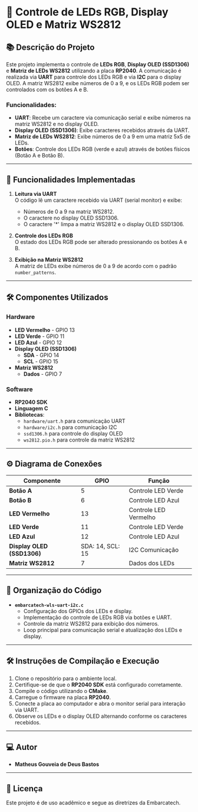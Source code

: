 # 🚦 Controle de LEDs RGB, Display OLED e Matriz WS2812

## 📚 Descrição do Projeto
Este projeto implementa o controle de **LEDs RGB**, **Display OLED (SSD1306)** e **Matriz de LEDs WS2812** utilizando a placa **RP2040**. A comunicação é realizada via **UART** para controle dos LEDs RGB e via **I2C** para o display OLED. A matriz WS2812 exibe números de 0 a 9, e os LEDs RGB podem ser controlados com os botões A e B.

### Funcionalidades:
- **UART**: Recebe um caractere via comunicação serial e exibe números na matriz WS2812 e no display OLED.
- **Display OLED (SSD1306)**: Exibe caracteres recebidos através da UART.
- **Matriz de LEDs WS2812**: Exibe números de 0 a 9 em uma matriz 5x5 de LEDs.
- **Botões**: Controle dos LEDs RGB (verde e azul) através de botões físicos (Botão A e Botão B).

---

## 🎯 Funcionalidades Implementadas

1. **Leitura via UART**  
   O código lê um caractere recebido via UART (serial monitor) e exibe:  
   - Números de 0 a 9 na matriz WS2812.  
   - O caractere no display OLED SSD1306. 
   - O caractere '*' limpa a matriz WS2812 e o display OLED SSD1306.

2. **Controle dos LEDs RGB**  
   O estado dos LEDs RGB pode ser alterado pressionando os botões A e B.  

3. **Exibição na Matriz WS2812**  
   A matriz de LEDs exibe números de 0 a 9 de acordo com o padrão `number_patterns`.

---

## 🛠️ Componentes Utilizados

### **Hardware**
- **LED Vermelho** - GPIO 13  
- **LED Verde** - GPIO 11  
- **LED Azul** - GPIO 12  
- **Display OLED (SSD1306)**  
  - **SDA** - GPIO 14  
  - **SCL** - GPIO 15  
- **Matriz WS2812**  
  - **Dados** - GPIO 7  

### **Software**
- **RP2040 SDK**  
- **Linguagem C**  
- **Bibliotecas**:  
  - `hardware/uart.h` para comunicação UART  
  - `hardware/i2c.h` para comunicação I2C  
  - `ssd1306.h` para controle do display OLED  
  - `ws2812.pio.h` para controle da matriz WS2812  

---

## ⚙️ Diagrama de Conexões

| Componente        | GPIO  | Função     |
|-------------------|-------|------------|
| **Botão A**       | 5     | Controle LED Verde   |
| **Botão B**       | 6     | Controle LED Azul    |
| **LED Vermelho**  | 13    | Controle LED Vermelho |
| **LED Verde**     | 11    | Controle LED Verde   |
| **LED Azul**      | 12    | Controle LED Azul    |
| **Display OLED (SSD1306)** | SDA: 14, SCL: 15 | I2C Comunicação |
| **Matriz WS2812** | 7     | Dados dos LEDs       |

---

## 📂 Organização do Código

- **`embarcatech-wls-uart-i2c.c`**  
  - Configuração dos GPIOs dos LEDs e display.  
  - Implementação do controle de LEDs RGB via botões e UART.  
  - Controle da matriz WS2812 para exibição dos números.  
  - Loop principal para comunicação serial e atualização dos LEDs e display.

---

## 🛠️ Instruções de Compilação e Execução

1. Clone o repositório para o ambiente local.
2. Certifique-se de que o **RP2040 SDK** está configurado corretamente.
3. Compile o código utilizando o **CMake**.
4. Carregue o firmware na placa **RP2040**.
5. Conecte a placa ao computador e abra o monitor serial para interação via UART.
6. Observe os LEDs e o display OLED alternando conforme os caracteres recebidos.

---

## 💻 Autor
- **Matheus Gouveia de Deus Bastos**

---

## 📜 Licença
Este projeto é de uso acadêmico e segue as diretrizes da Embarcatech.

